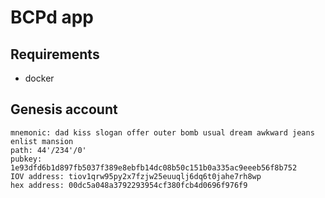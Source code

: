 # BCPd app

## Requirements

- docker

## Genesis account

```
mnemonic: dad kiss slogan offer outer bomb usual dream awkward jeans enlist mansion
path: 44'/234'/0'
pubkey: 1e93dfd6b1d897fb5037f389e8ebfb14dc08b50c151b0a335ac9eeeb56f8b752
IOV address: tiov1qrw95py2x7fzjw25euuqlj6dq6t0jahe7rh8wp
hex address: 00dc5a048a3792293954cf380fcb4d0696f976f9
```
